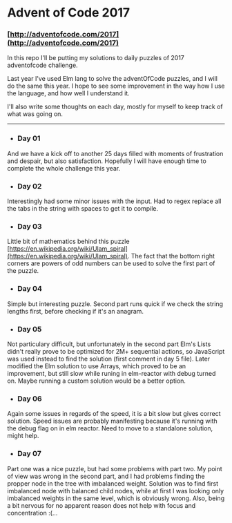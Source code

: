 # Advent of Code 2017
### [http://adventofcode.com/2017](http://adventofcode.com/2017)

In this repo I'll be putting my solutions to daily puzzles of 2017 adventofcode challenge.

Last year I've used Elm lang to solve the adventOfCode puzzles, and I will do the same this year.
I hope to see some improvement in the way how I use the language, and how well I understand it.

I'll also write some thoughts on each day, mostly for myself to keep track of what was going on.

---

- ### Day 01
And we have a kick off to another 25 days filled with moments of frustration and despair, but also satisfaction. Hopefully I will have enough time to complete the whole challenge this year.
- ### Day 02
Interestingly had some minor issues with the input. Had to regex replace all the tabs in the string with spaces to get it to compile.
- ### Day 03
Little bit of mathematics behind this puzzle [https://en.wikipedia.org/wiki/Ulam_spiral](https://en.wikipedia.org/wiki/Ulam_spiral).
The fact that the bottom right corners are powers of odd numbers can be used to solve the first part of the puzzle.
- ### Day 04
Simple but interesting puzzle. Second part runs quick if we check the string lengths first, before checking if it's an anagram.
- ### Day 05
Not particulary difficult, but unfortunately in the second part Elm's Lists didn't really prove to be optimized for 2M+ sequential actions, so JavaScript was used instead to find the solution (first comment in day 5 file). Later modified the Elm solution to use Arrays, which proved to be an improvement, but still slow while runing in elm-reactor with debug turned on. Maybe running a custom solution would be a better option.
- ### Day 06
Again some issues in regards of the speed, it is a bit slow but gives correct solution. Speed issues are probably manifesting because it's running with the debug flag on in elm reactor. Need to move to a standalone solution, might help.
- ### Day 07
Part one was a nice puzzle, but had some problems with part two. My point of view was wrong in the second part, and I had problems finding the propper node in the tree with imbalanced weight. Solution was to find first imbalanced node with balanced child nodes, while at first I was looking only imbalanced weights in the same level, which is obviously wrong. Also, being a bit nervous for no apparent reason does not help with focus and concentration :(...